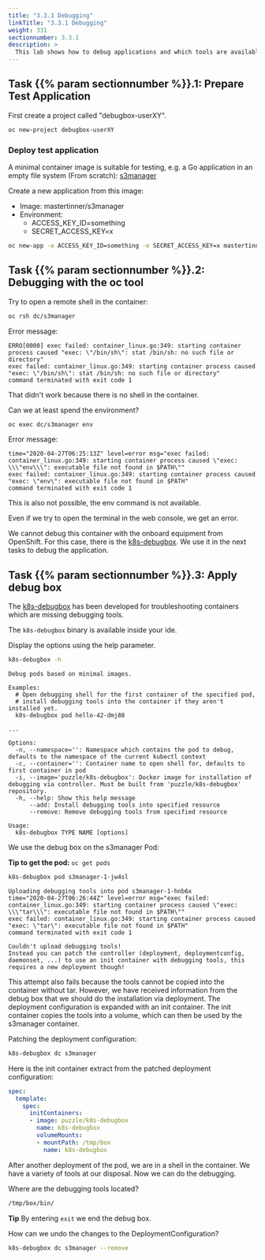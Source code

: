 ```yaml
---
title: "3.3.1 Debugging"
linkTitle: "3.3.1 Debugging"
weight: 331
sectionnumber: 3.3.1
description: >
  This lab shows how to debug applications and which tools are available.
---
```


## Task {{% param sectionnumber %}}.1: Prepare Test Application

First create a project called "debugbox-userXY".

```bash
oc new-project debugbox-userXY
```


### Deploy test application

A minimal container image is suitable for testing, e.g. a Go application in an empty file system (From scratch): [s3manager](https://hub.docker.com/r/mastertinner/s3manager)

Create a new application from this image:

* Image: mastertinner/s3manager
* Environment:
  * ACCESS_KEY_ID=something
  * SECRET_ACCESS_KEY=x

```bash
oc new-app -e ACCESS_KEY_ID=something -e SECRET_ACCESS_KEY=x mastertinner/s3manager
```


## Task {{% param sectionnumber %}}.2: Debugging with the oc tool

Try to open a remote shell in the container:

```bash
oc rsh dc/s3manager
```

Error message:

```
ERRO[0000] exec failed: container_linux.go:349: starting container process caused "exec: \"/bin/sh\": stat /bin/sh: no such file or directory"
exec failed: container_linux.go:349: starting container process caused "exec: \"/bin/sh\": stat /bin/sh: no such file or directory"
command terminated with exit code 1
```

That didn't work because there is no shell in the container.

Can we at least spend the environment?

```bash
oc exec dc/s3manager env
```

Error message:

```
time="2020-04-27T06:25:13Z" level=error msg="exec failed: container_linux.go:349: starting container process caused \"exec: \\\"env\\\": executable file not found in $PATH\""
exec failed: container_linux.go:349: starting container process caused "exec: \"env\": executable file not found in $PATH"
command terminated with exit code 1
```

This is also not possible, the env command is not available.

Even if we try to open the terminal in the web console, we get an error.

We cannot debug this container with the onboard equipment from OpenShift.
For this case, there is the [k8s-debugbox](https://github.com/puzzle/k8s-debugbox).
We use it in the next tasks to debug the application.


## Task {{% param sectionnumber %}}.3: Apply debug box

The [k8s-debugbox](https://github.com/puzzle/k8s-debugbox) has been developed for troubleshooting containers which are missing debugging tools.

The `k8s-debugbox` binary is available inside your ide.

Display the options using the help parameter.

```bash
k8s-debugbox -h
```

```
Debug pods based on minimal images.

Examples:
  # Open debugging shell for the first container of the specified pod,
  # install debugging tools into the container if they aren't installed yet.
  k8s-debugbox pod hello-42-dmj88

...

Options:
  -n, --namespace='': Namespace which contains the pod to debug, defaults to the namespace of the current kubectl context
  -c, --container='': Container name to open shell for, defaults to first container in pod
  -i, --image='puzzle/k8s-debugbox': Docker image for installation of debugging via controller. Must be built from 'puzzle/k8s-debugbox' repository.
  -h, --help: Show this help message
      --add: Install debugging tools into specified resource
      --remove: Remove debugging tools from specified resource

Usage:
  k8s-debugbox TYPE NAME [options]
```

We use the debug box on the s3manager Pod:

**Tip to get the pod:** `oc get pods`

```bash
k8s-debugbox pod s3manager-1-jw4sl
```

```
Uploading debugging tools into pod s3manager-1-hnb6x
time="2020-04-27T06:26:44Z" level=error msg="exec failed: container_linux.go:349: starting container process caused \"exec: \\\"tar\\\": executable file not found in $PATH\""
exec failed: container_linux.go:349: starting container process caused "exec: \"tar\": executable file not found in $PATH"
command terminated with exit code 1

Couldn't upload debugging tools!
Instead you can patch the controller (deployment, deploymentconfig, daemonset, ...) to use an init container with debugging tools, this requires a new deployment though!
```

This attempt also fails because the tools cannot be copied into the container without tar. However, we have received information from the debug box that we should do the installation via deployment.
The deployment configuration is expanded with an init container. The init container copies the tools into a volume, which can then be used by the s3manager container.

Patching the deployment configuration:

```bash
k8s-debugbox dc s3manager
```

Here is the init container extract from the patched deployment configuration:

```yaml
spec:
  template:
    spec:
      initContainers:
      - image: puzzle/k8s-debugbox
        name: k8s-debugbox
        volumeMounts:
        - mountPath: /tmp/box
          name: k8s-debugbox
```

After another deployment of the pod, we are in a shell in the container. We have a variety of tools at our disposal. Now we can do the debugging.

Where are the debugging tools located?

```bash
/tmp/box/bin/
```


**Tip** By entering `exit` we end the debug box.

How can we undo the changes to the DeploymentConfiguration?

```bash
k8s-debugbox dc s3manager --remove
```
